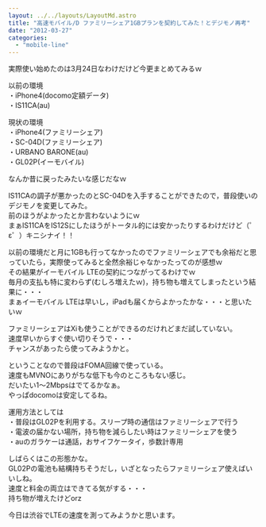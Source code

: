 ```yaml
---
layout: ../../layouts/LayoutMd.astro
title: "高速モバイル/D ファミリーシェア1GBプランを契約してみた！とデジモノ再考"
date: "2012-03-27"
categories: 
  - "mobile-line"
---
```


実際使い始めたのは3月24日なわけだけど今更まとめてみるｗ

以前の環境  
・iPhone4(docomo定額データ)  
・IS11CA(au)

現状の環境  
・iPhone4(ファミリーシェア)  
・SC-04D(ファミリーシェア)  
・URBANO BARONE(au)  
・GL02P(イーモバイル)

なんか昔に戻ったみたいな感じだなｗ

IS11CAの調子が悪かったのとSC-04Dを入手することができたので，普段使いのデジモノを変更してみた。  
前のほうがよかったとか言わないようにｗ  
まぁIS11CAをIS12Sにしたほうがトータル的には安かったりするわけだけど（゜ε゜）キニシナイ！！

以前の環境だと月に1GBも行ってなかったのでファミリーシェアでも余裕だと思っていたら，実際使ってみると全然余裕じゃなかったってのが感想ｗ  
その結果がイーモバイル LTEの契約につながってるわけでｗ  
毎月の支払も特に変わらず(むしろ増えたｗ)，持ち物も増えてしまったという結果に・・・  
まぁイーモバイル LTEは早いし，iPadも届くからよかったかな・・・と思いたいｗ

ファミリーシェアはXiも使うことができるのだけれどまだ試していない。  
速度早いからすぐ使い切りそうで・・・  
チャンスがあったら使ってみようかと。

ということなので普段はFOMA回線で使っている。  
速度もMVNOにありがちな低下も今のところもない感じ。  
だいたい1～2Mbpsはでてるかなぁ。  
やっぱdocomoは安定してるね。

運用方法としては  
・普段はGL02Pを利用する。スリープ時の通信はファミリーシェアで行う  
・電波の届かない場所，持ち物を減らしたい時はファミリーシェアを使う  
・auのガラケーは通話，おサイフケータイ，歩数計専用

しばらくはこの形態かな。  
GL02Pの電池も結構持ちそうだし，いざとなったらファミリーシェア使えばいいしね。  
速度と料金の両立はできてる気がする・・・  
持ち物が増えたけどorz

今日は渋谷でLTEの速度を測ってみようかと思います。
